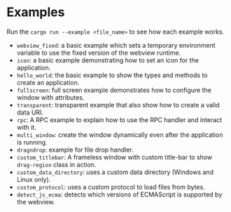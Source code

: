 # Examples

Run the `cargo run --example <file_name>` to see how each example works.

- `webview_fixed`: a basic example which sets a temporary environment variable to use the fixed version of the webview runtime.
- `icon`: a basic example demonstrating how to set an icon for the application.
- `hello_world`: the basic example to show the types and methods to create an application.
- `fullscreen`: full screen example demonstrates how to configure the window with attributes.
- `transparent`: transparent example that also show how to create a valid data URI.
- `rpc`: A RPC example to explain how to use the RPC handler and interact with it.
- `multi_window`: create the window dynamically even after the application is running.
- `dragndrop`: example for file drop handler.
- `custom_titlebar`: A frameless window with custom title-bar to show `drag-region` class in action.
- `custom_data_directory`: uses a custom data directory (Windows and Linux only).
- `custom_protocol`: uses a custom protocol to load files from bytes.
- `detect_js_ecma`: detects which versions of ECMAScript is supported by the webview.
